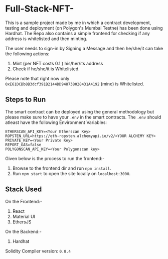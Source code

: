 # Full-Stack-NFT-

This is a sample project made by me in which a contract development, testing and deployment (on Polygon's Mumbai Testne)
has been done using Hardhat. The Repo also contains a simple frontend for checking if any address is whitelisted and then minting.

The user needs to sign-in by Signing a Message and then he/she/it can take the following actions:
1. Mint (per NFT costs 0.1 <nativ unit>) his/her/its address
2. Check if he/she/it is Whitelisted.
  
Please note that right now only `0xE61DCBb8B3dcf391B2144DD948738028431A4192` (mine) is Whitelisted.
  
## Steps to Run
The smart contract can be deployed using the general methodology but please make sure to have your `.env` in the smart contracts. The `.env` should atleast have
the following Environment Variables: 
  ```
ETHERSCAN_API_KEY=<Your Etherscan Key>
ROPSTEN_URL=https://eth-ropsten.alchemyapi.io/v2/<YOUR ALCHEMY KEY>
PRIVATE_KEY=<Your Private Key>
REPORT_GAS=false
POLYGONSCAN_API_KEY=<Your Polygonscan key>
  ```  
  
Given below is the process to run the frontend:-
  1. Browse to the frontend dir and run `npm install`.
  2. Run `npm start` to open the site locally on `localhost:3000`.

## Stack Used

  On the Frontend:-
  1. React
  2. Material UI
  3. EthersJS

  On the Backend:-
  1. Hardhat
  
  Solidity Compiler version: `0.8.4`
